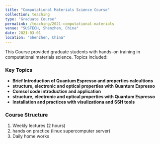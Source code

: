 ```yaml
---
title: "Computational Materials Science Course"
collection: teaching
type: "Graduate Course"
permalink: /teaching/2021-computational-materials
venue: "SUSTECH, Shenzhen, China"
date: 2021-03-01
location: "Shenzhen, China"
---
```

This Course provided graduate students with hands-on training in computational materials science. Topics included:

### Key Topics
- **Brief Introduction of Quantum Espresso and properties calcultions** 
- **structure, electronic and optical properties with Quantum Espresso**
- **Comsol code introduction and application**
- **structure, electronic and optical properties with Quantum Espresso**
- **Installation and practices with visulizationa and SSH tools**

### Course Structure
1. Weekly lectures (2 hours)
2. hands on practice (linux supercomputer server)
3. Daily home works
   
